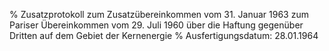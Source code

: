 % Zusatzprotokoll zum Zusatzübereinkommen vom 31. Januar 1963 zum Pariser Übereinkommen vom 29. Juli 1960 über die Haftung gegenüber Dritten auf dem Gebiet der Kernenergie
% Ausfertigungsdatum: 28.01.1964
 
